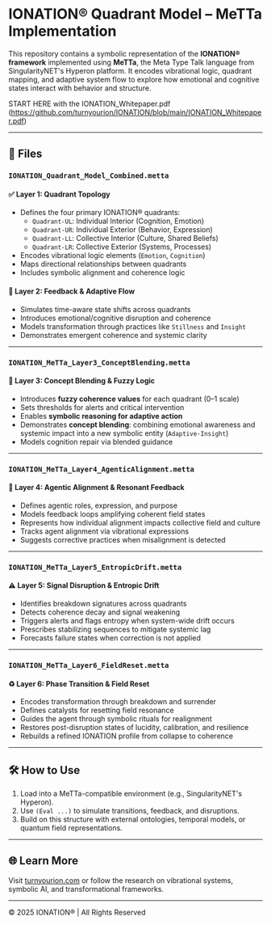 
# IONATION® Quadrant Model – MeTTa Implementation

This repository contains a symbolic representation of the **IONATION® framework** implemented using **MeTTa**, the Meta Type Talk language from SingularityNET's Hyperon platform. It encodes vibrational logic, quadrant mapping, and adaptive system flow to explore how emotional and cognitive states interact with behavior and structure.

START HERE with the IONATION_Whitepaper.pdf (https://github.com/turnyourion/IONATION/blob/main/IONATION_Whitepaper.pdf)

---

## 📁 Files

### `IONATION_Quadrant_Model_Combined.metta`

#### ✅ Layer 1: Quadrant Topology
- Defines the four primary IONATION® quadrants:
  - `Quadrant-UL`: Individual Interior (Cognition, Emotion)
  - `Quadrant-UR`: Individual Exterior (Behavior, Expression)
  - `Quadrant-LL`: Collective Interior (Culture, Shared Beliefs)
  - `Quadrant-LR`: Collective Exterior (Systems, Processes)
- Encodes vibrational logic elements (`Emotion`, `Cognition`)
- Maps directional relationships between quadrants
- Includes symbolic alignment and coherence logic

#### 🔁 Layer 2: Feedback & Adaptive Flow
- Simulates time-aware state shifts across quadrants
- Introduces emotional/cognitive disruption and coherence
- Models transformation through practices like `Stillness` and `Insight`
- Demonstrates emergent coherence and systemic clarity

---

### `IONATION_MeTTa_Layer3_ConceptBlending.metta`

#### 🧠 Layer 3: Concept Blending & Fuzzy Logic
- Introduces **fuzzy coherence values** for each quadrant (0–1 scale)
- Sets thresholds for alerts and critical intervention
- Enables **symbolic reasoning for adaptive action**
- Demonstrates **concept blending**: combining emotional awareness and systemic impact into a new symbolic entity (`Adaptive-Insight`)
- Models cognition repair via blended guidance

---

### `IONATION_MeTTa_Layer4_AgenticAlignment.metta`

#### 🔄 Layer 4: Agentic Alignment & Resonant Feedback
- Defines agentic roles, expression, and purpose
- Models feedback loops amplifying coherent field states
- Represents how individual alignment impacts collective field and culture
- Tracks agent alignment via vibrational expressions
- Suggests corrective practices when misalignment is detected

---

### `IONATION_MeTTa_Layer5_EntropicDrift.metta`

#### ⚠️ Layer 5: Signal Disruption & Entropic Drift
- Identifies breakdown signatures across quadrants
- Detects coherence decay and signal weakening
- Triggers alerts and flags entropy when system-wide drift occurs
- Prescribes stabilizing sequences to mitigate systemic lag
- Forecasts failure states when correction is not applied

---

### `IONATION_MeTTa_Layer6_FieldReset.metta`

#### ♻️ Layer 6: Phase Transition & Field Reset
- Encodes transformation through breakdown and surrender
- Defines catalysts for resetting field resonance
- Guides the agent through symbolic rituals for realignment
- Restores post-disruption states of lucidity, calibration, and resilience
- Rebuilds a refined IONATION profile from collapse to coherence

---

## 🛠️ How to Use

1. Load into a MeTTa-compatible environment (e.g., SingularityNET's Hyperon).
2. Use `(Eval ...)` to simulate transitions, feedback, and disruptions.
3. Build on this structure with external ontologies, temporal models, or quantum field representations.

---

## 🌐 Learn More

Visit [turnyourion.com](https://turnyourion.com) or follow the research on vibrational systems, symbolic AI, and transformational frameworks.

---

© 2025 IONATION® | All Rights Reserved
